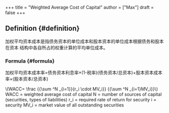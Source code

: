 +++
title = "Weighted Average Cost of Capital"
author = ["Max"]
draft = false
+++

## Definition {#definition}

加权平均资本成本是指债务资本的单位成本和股本资本的单位成本根据债务和股本在资本
结构中各自所占的权重计算的平均单位成本。


### Formula {#formula}

加权平均资本成本率=债务资本利息率×(1-税率)(债务资本/总资本)+股本资本成本率×(股本资本/总资本)

\\(WACC= \frac {{\sum ^N \_{i=1}}{r\_i \cdot MV\_i}} {{\sum ^N \_{i=1}MV\_i}}\\)
WACC	= 	weighted average cost of capital
N	= 	number of sources of capital (securities, types of liabilities)
r\_i = 	required rate of return for security
i	= 	security
MV\_i = 	market value of all outstanding securities
